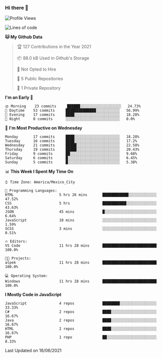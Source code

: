 ### Hi there 👋

<!--START_SECTION:waka-->
![Profile Views](http://img.shields.io/badge/Profile%20Views-0-blue)

![Lines of code](https://img.shields.io/badge/From%20Hello%20World%20I%27ve%20Written-1.8%20million%20lines%20of%20code-blue)

**🐱 My Github Data** 

> 🏆 127 Contributions in the Year 2021
 > 
> 📦 88.0 kB Used in Github's Storage 
 > 
> 🚫 Not Opted to Hire
 > 
> 📜 5 Public Repositories 
 > 
> 🔑 1 Private Repository 
 > 
**I'm an Early 🐤** 

```text
🌞 Morning    23 commits     ██████░░░░░░░░░░░░░░░░░░░   24.73% 
🌆 Daytime    53 commits     ██████████████░░░░░░░░░░░   56.99% 
🌃 Evening    17 commits     ████░░░░░░░░░░░░░░░░░░░░░   18.28% 
🌙 Night      0 commits      ░░░░░░░░░░░░░░░░░░░░░░░░░   0.0%

```
📅 **I'm Most Productive on Wednesday** 

```text
Monday       17 commits     ████░░░░░░░░░░░░░░░░░░░░░   18.28% 
Tuesday      16 commits     ████░░░░░░░░░░░░░░░░░░░░░   17.2% 
Wednesday    21 commits     █████░░░░░░░░░░░░░░░░░░░░   22.58% 
Thursday     19 commits     █████░░░░░░░░░░░░░░░░░░░░   20.43% 
Friday       9 commits      ██░░░░░░░░░░░░░░░░░░░░░░░   9.68% 
Saturday     6 commits      █░░░░░░░░░░░░░░░░░░░░░░░░   6.45% 
Sunday       5 commits      █░░░░░░░░░░░░░░░░░░░░░░░░   5.38%

```


📊 **This Week I Spent My Time On** 

```text
⌚︎ Time Zone: America/Mexico_City

💬 Programming Languages: 
HTML                     5 hrs 26 mins       ████████████░░░░░░░░░░░░░   47.52% 
CSS                      5 hrs               ███████████░░░░░░░░░░░░░░   43.63% 
JSON                     45 mins             █░░░░░░░░░░░░░░░░░░░░░░░░   6.64% 
JavaScript               10 mins             ░░░░░░░░░░░░░░░░░░░░░░░░░   1.59% 
SCSS                     3 mins              ░░░░░░░░░░░░░░░░░░░░░░░░░   0.51%

🔥 Editors: 
VS Code                  11 hrs 28 mins      █████████████████████████   100.0%

🐱‍💻 Projects: 
alpek                    11 hrs 28 mins      █████████████████████████   100.0%

💻 Operating System: 
Windows                  11 hrs 28 mins      █████████████████████████   100.0%

```

**I Mostly Code in JavaScript** 

```text
JavaScript               4 repos             ████████░░░░░░░░░░░░░░░░░   33.33% 
C#                       2 repos             ████░░░░░░░░░░░░░░░░░░░░░   16.67% 
Java                     2 repos             ████░░░░░░░░░░░░░░░░░░░░░   16.67% 
HTML                     2 repos             ████░░░░░░░░░░░░░░░░░░░░░   16.67% 
PHP                      1 repo              ██░░░░░░░░░░░░░░░░░░░░░░░   8.33%

```



 Last Updated on 16/06/2021
<!--END_SECTION:waka-->

<!--
**JorgeGinez/JorgeGinez** is a ✨ _special_ ✨ repository because its `README.md` (this file) appears on your GitHub profile.

Here are some ideas to get you started:

- 🔭 I’m currently working on ...
- 🌱 I’m currently learning ...
- 👯 I’m looking to collaborate on ...
- 🤔 I’m looking for help with ...
- 💬 Ask me about ...
- 📫 How to reach me: ...
- 😄 Pronouns: ...
- ⚡ Fun fact: ...
-->
